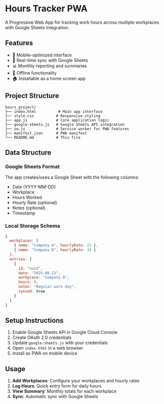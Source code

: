 # Hours Tracker PWA

A Progressive Web App for tracking work hours across multiple workplaces with Google Sheets integration.

## Features

- 📱 Mobile-optimized interface
- 🔄 Real-time sync with Google Sheets
- 📊 Monthly reporting and summaries
- 💾 Offline functionality
- 🏠 Installable as a home screen app

## Project Structure

```
hours_project/
├── index.html          # Main app interface
├── style.css          # Responsive styling
├── app.js             # Core application logic
├── google-sheets.js   # Google Sheets API integration
├── sw.js              # Service worker for PWA features
├── manifest.json      # PWA manifest
└── README.md          # This file
```

## Data Structure

### Google Sheets Format
The app creates/uses a Google Sheet with the following columns:
- Date (YYYY-MM-DD)
- Workplace
- Hours Worked
- Hourly Rate (optional)
- Notes (optional)
- Timestamp

### Local Storage Schema
```javascript
{
  workplaces: [
    { name: "Company A", hourlyRate: 25 },
    { name: "Company B", hourlyRate: 30 }
  ],
  entries: [
    {
      id: "uuid",
      date: "2025-08-23",
      workplace: "Company A",
      hours: 8,
      notes: "Regular work day",
      synced: true
    }
  ]
}
```

## Setup Instructions

1. Enable Google Sheets API in Google Cloud Console
2. Create OAuth 2.0 credentials
3. Update `google-sheets.js` with your credentials
4. Open `index.html` in a web browser
5. Install as PWA on mobile device

## Usage

1. **Add Workplaces**: Configure your workplaces and hourly rates
2. **Log Hours**: Quick entry form for daily hours
3. **View Summary**: Monthly totals for each workplace
4. **Sync**: Automatic sync with Google Sheets
